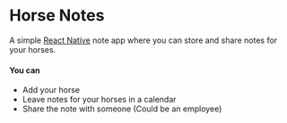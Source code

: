 # Horse Notes
A simple [React Native](https://reactnative.dev/) note app where you can store and share notes for your horses.

#### You can ####
* Add your horse
* Leave notes for your horses in a calendar
* Share the note with someone (Could be an employee)
